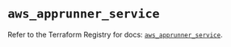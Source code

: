 # `aws_apprunner_service`

Refer to the Terraform Registry for docs: [`aws_apprunner_service`](https://registry.terraform.io/providers/hashicorp/aws/6.4.0/docs/resources/apprunner_service).
